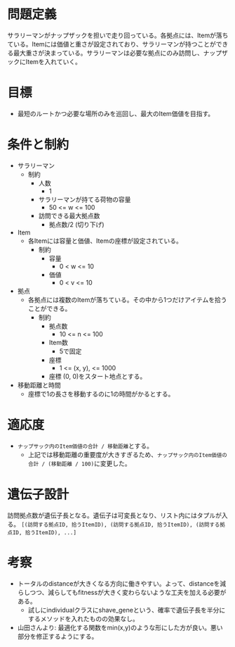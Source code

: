 # 問題定義
サラリーマンがナップザックを担いで走り回っている。各拠点には、Itemが落ちている。Itemには価値と重さが設定されており、サラリーマンが持つことができる最大重さが決まっている。サラリーマンは必要な拠点にのみ訪問し、ナップザックにItemを入れていく。

# 目標
- 最短のルートかつ必要な場所のみを巡回し、最大のItem価値を目指す。

# 条件と制約
- サラリーマン
  - 制約
    - 人数
      - 1    
    - サラリーマンが持てる荷物の容量
      - 50 <= w <= 100
    - 訪問できる最大拠点数
      - 拠点数/2 (切り下げ)
- Item
  - 各Itemには容量と価値、Itemの座標が設定されている。
    - 制約
      - 容量
        - 0 < w <= 10
      - 価値
        - 0 < v <= 10
- 拠点
  - 各拠点には複数のItemが落ちている。その中から1つだけアイテムを拾うことができる。
    - 制約
      - 拠点数
        - 10 <= n <= 100
      - Item数
        - 5で固定
      - 座標
        - 1 <= (x, y), <= 1000
      - 座標 (0, 0)をスタート地点とする。
- 移動距離と時間
  - 座標で1の長さを移動するのに1の時間がかるとする。

# 適応度
- `ナップサック内のItem価値の合計 / 移動距離`とする。
  - 上記では移動距離の重要度が大きすぎるため、`ナップサック内のItem価値の合計 / (移動距離 / 100)`に変更した。

# 遺伝子設計
訪問拠点数が遺伝子長となる。遺伝子は可変長となり、リスト内にはタプルが入る。
`[(訪問する拠点ID, 拾うItemID), (訪問する拠点ID, 拾うItemID), (訪問する拠点ID, 拾うItemID), ...]`

# 考察
- トータルのdistanceが大きくなる方向に働きやすい。よって、distanceを減らしつつ、減らしてもfitnessが大きく変わらないような工夫を加える必要がある。
  - 試しにindividualクラスにshave_geneという、確率で遺伝子長を半分にするメソッドを入れたものの効果なし。
- 山田さんより: 最適化する関数をmin(x,y)のような形にした方が良い。悪い部分を修正するようにする。
